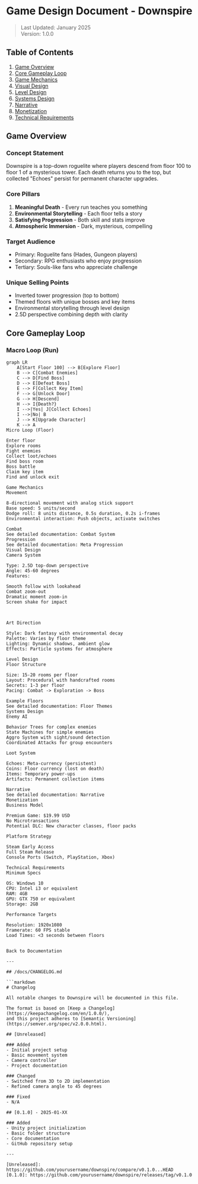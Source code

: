 # Game Design Document - Downspire

> Last Updated: January 2025  
> Version: 1.0.0

## Table of Contents

1. [Game Overview](#game-overview)
2. [Core Gameplay Loop](#core-gameplay-loop)
3. [Game Mechanics](#game-mechanics)
4. [Visual Design](#visual-design)
5. [Level Design](#level-design)
6. [Systems Design](#systems-design)
7. [Narrative](#narrative)
8. [Monetization](#monetization)
9. [Technical Requirements](#technical-requirements)

## Game Overview

### Concept Statement
Downspire is a top-down roguelite where players descend from floor 100 to floor 1 of a mysterious tower. Each death returns you to the top, but collected "Echoes" persist for permanent character upgrades.

### Core Pillars
1. **Meaningful Death** - Every run teaches you something
2. **Environmental Storytelling** - Each floor tells a story
3. **Satisfying Progression** - Both skill and stats improve
4. **Atmospheric Immersion** - Dark, mysterious, compelling

### Target Audience
- Primary: Roguelite fans (Hades, Gungeon players)
- Secondary: RPG enthusiasts who enjoy progression
- Tertiary: Souls-like fans who appreciate challenge

### Unique Selling Points
- Inverted tower progression (top to bottom)
- Themed floors with unique bosses and key items
- Environmental storytelling through level design
- 2.5D perspective combining depth with clarity

## Core Gameplay Loop

### Macro Loop (Run)
```mermaid
graph LR
    A[Start Floor 100] --> B[Explore Floor]
    B --> C[Combat Enemies]
    C --> D[Find Boss]
    D --> E[Defeat Boss]
    E --> F[Collect Key Item]
    F --> G[Unlock Door]
    G --> H[Descend]
    H --> I{Death?}
    I -->|Yes| J[Collect Echoes]
    I -->|No| B
    J --> K[Upgrade Character]
    K --> A
Micro Loop (Floor)

Enter floor
Explore rooms
Fight enemies
Collect loot/echoes
Find boss room
Boss battle
Claim key item
Find and unlock exit

Game Mechanics
Movement

8-directional movement with analog stick support
Base speed: 5 units/second
Dodge roll: 8 units distance, 0.5s duration, 0.2s i-frames
Environmental interaction: Push objects, activate switches

Combat
See detailed documentation: Combat System
Progression
See detailed documentation: Meta Progression
Visual Design
Camera System

Type: 2.5D top-down perspective
Angle: 45-60 degrees
Features:

Smooth follow with lookahead
Combat zoom-out
Dramatic moment zoom-in
Screen shake for impact



Art Direction

Style: Dark fantasy with environmental decay
Palette: Varies by floor theme
Lighting: Dynamic shadows, ambient glow
Effects: Particle systems for atmosphere

Level Design
Floor Structure

Size: 15-20 rooms per floor
Layout: Procedural with handcrafted rooms
Secrets: 1-3 per floor
Pacing: Combat -> Exploration -> Boss

Example Floors
See detailed documentation: Floor Themes
Systems Design
Enemy AI

Behavior Trees for complex enemies
State Machines for simple enemies
Aggro System with sight/sound detection
Coordinated Attacks for group encounters

Loot System

Echoes: Meta-currency (persistent)
Coins: Floor currency (lost on death)
Items: Temporary power-ups
Artifacts: Permanent collection items

Narrative
See detailed documentation: Narrative
Monetization
Business Model

Premium Game: $19.99 USD
No Microtransactions
Potential DLC: New character classes, floor packs

Platform Strategy

Steam Early Access
Full Steam Release
Console Ports (Switch, PlayStation, Xbox)

Technical Requirements
Minimum Specs

OS: Windows 10
CPU: Intel i3 or equivalent
RAM: 4GB
GPU: GTX 750 or equivalent
Storage: 2GB

Performance Targets

Resolution: 1920x1080
Framerate: 60 FPS stable
Load Times: <3 seconds between floors


Back to Documentation

---

## /docs/CHANGELOG.md

```markdown
# Changelog

All notable changes to Downspire will be documented in this file.

The format is based on [Keep a Changelog](https://keepachangelog.com/en/1.0.0/),
and this project adheres to [Semantic Versioning](https://semver.org/spec/v2.0.0.html).

## [Unreleased]

### Added
- Initial project setup
- Basic movement system
- Camera controller
- Project documentation

### Changed
- Switched from 3D to 2D implementation
- Refined camera angle to 45 degrees

### Fixed
- N/A

## [0.1.0] - 2025-01-XX

### Added
- Unity project initialization
- Basic folder structure
- Core documentation
- GitHub repository setup

---

[Unreleased]: https://github.com/yourusername/downspire/compare/v0.1.0...HEAD
[0.1.0]: https://github.com/yourusername/downspire/releases/tag/v0.1.0
